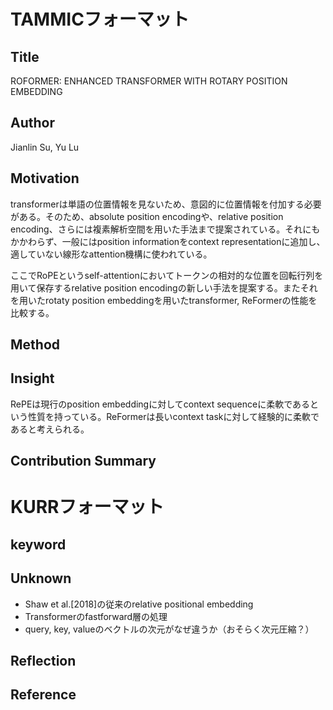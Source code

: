 # TAMMICフォーマット
## Title
ROFORMER: ENHANCED TRANSFORMER WITH ROTARY POSITION EMBEDDING

## Author
Jianlin Su, Yu Lu

## Motivation
transformerは単語の位置情報を見ないため、意図的に位置情報を付加する必要がある。そのため、absolute position encodingや、relative position encoding、さらには複素解析空間を用いた手法まで提案されている。それにもかかわらず、一般にはposition informationをcontext representationに追加し、適していない線形なattention機構に使われている。

ここでRoPEというself-attentionにおいてトークンの相対的な位置を回転行列を用いて保存するrelative position encodingの新しい手法を提案する。またそれを用いたrotaty position embeddingを用いたtransformer, ReFormerの性能を比較する。

## Method

## Insight
RePEは現行のposition embeddingに対してcontext sequenceに柔軟であるという性質を持っている。ReFormerは長いcontext taskに対して経験的に柔軟であると考えられる。

## Contribution Summary

# KURRフォーマット
## keyword 

## Unknown
- Shaw et al.[2018]の従来のrelative positional embedding<br>
- Transformerのfastforward層の処理
- query, key, valueのベクトルの次元がなぜ違うか（おそらく次元圧縮？）
## Reflection

## Reference